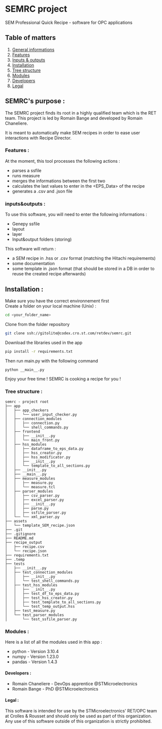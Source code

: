# SEMRC project
SEM Professional Quick Recipe - software for OPC applications

## Table of matters
1. [General informations](#semrc's-purpose-)
2. [Features](#features-)
3. [Inputs & outputs](#inputs&outputs-)
4. [Installation](#installation-)
5. [Tree structure](#tree-structure-)
6. [Modules](#modules-)
7. [Developers](#developers-)
8. [Legal](#legal-)

## SEMRC's purpose :
The SEMRC project finds its root in a highly qualified team which is the RET team.
This project is led by Romain Bange and developed by Romain Chaneliere.

It is meant to automatically make SEM recipes in order to ease user interactions with Recipe Director.

### Features :
At the moment, this tool processes the following actions :  
* parses a ssfile
* runs measure
* merges the informations between the first two
* calculates the last values to enter in the <EPS_Data> of the recipe
* generates a .csv and .json file

### inputs&outputs :
To use this software, you will need to enter the following informations :
* Genepy ssfile
* layout
* layer
* Input&output folders (storing)

This software will return :
* a SEM recipe in .hss or .csv format (matching the Hitachi requirements)
* some documentation
* some template in .json format (that should be stored in a DB in order to reuse the created recipe afterwards)

## Installation :
Make sure you have the correct environnement first  
Create a folder on your local machine (Unix) : 
```bash
cd <your_folder_name>
```
Clone from the folder repository
```bash
git clone ssh://gitolite@codex.cro.st.com/retdev/semrc.git
```
Download the libraries used in the app
```bash
pip install -r requirements.txt
```
Then run main.py with the following command
```bash
python __main__.py
```
Enjoy your free time ! SEMRC is cooking a recipe for you !

### Tree structure :
```
semrc - project root
├── app
│   ├── app_checkers
│   │   └── user_input_checker.py
│   ├── connection_modules
│   │   ├── connection.py
│   │   └── shell_commands.py
│   ├── frontend
│   │   ├── __init__.py
│   │   └── main_front.py
│   ├── hss_modules
│   │   ├── dataframe_to_eps_data.py
│   │   ├── hss_creator.py
│   │   ├── hss_modificator.py
│   │   ├── __init__.py
│   │   └── template_to_all_sections.py
│   ├── __init__.py
│   ├── __main__.py
│   ├── measure_modules
│   │   ├── measure.py
│   │   └── measure.tcl
│   ├── parser_modules
│   │   ├── csv_parser.py
│   │   ├── excel_parser.py
│   │   ├── __init__.py
│   │   ├── parse.py
│   │   ├── ssfile_parser.py
│   └── └── xml_parser.py
├── assets
│   └── template_SEM_recipe.json
├── .git
├── .gitignore
├── README.md
├── recipe_output
│   ├── recipe.csv
│   └── recipe.json
├── requirements.txt
├── .temp
├── tests
│   ├── __init__.py
│   ├── test_connection_modules
│   │   ├── __init__.py
│   │   └── test_shell_commands.py
│   ├── test_hss_modules
│   │   ├── __init__.py
│   │   ├── test_df_to_eps_data.py
│   │   ├── test_hss_creator.py
│   │   ├── test_template_to_all_sections.py
│   │   └── test_temp_output.hss
│   ├── test_measure.py
│   └── test_parser_modules
│       └── test_ssfile_parser.py
```

### Modules :
Here is a list of all the modules used in this app :
* python - Version 3.10.4  
* numpy - Version 1.23.0
* pandas - Version 1.4.3
<!-- * re - Version ? 2022.4.24 -->
<!-- * pathlib - Version ? -->
<!-- * subprocess - Version ? -->

#### Developers :
* Romain Chaneliere - DevOps apprentice @STMicroelectronics
* Romain Bange - PhD @STMicroelectronics

#### Legal :
This software is intended for use by the STMicroelectronics' RET/OPC team at Crolles & Rousset and should only be used as part of this organization. Any use of this software outside of this organization is strictly prohibited.

<!-- STMicroelectronics assumes no liability for any damages resulting from the use of this software outside of its intended purpose. -->
